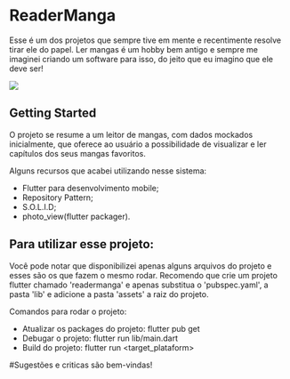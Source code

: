 # ReaderManga

Esse é um dos projetos que sempre tive em mente e recentimente resolve tirar ele do papel. 
Ler mangas é um hobby bem antigo e sempre me imaginei criando um software para isso, do 
jeito que eu imagino que ele deve ser!


![](gif/project_view.gif.gif)

## Getting Started

O projeto se resume a um leitor de mangas, com dados mockados inicialmente, que oferece ao 
usuário a possibilidade de visualizar e ler capítulos dos seus mangas favoritos.

Alguns recursos que acabei utilizando nesse sistema:

- Flutter para desenvolvimento mobile;
- Repository Pattern;
- S.O.L.I.D;
- photo_view(flutter packager).


## Para utilizar esse projeto:

Você pode notar que disponibilizei apenas alguns arquivos do projeto e esses são os que fazem o mesmo rodar. 
Recomendo que crie um projeto flutter chamado 'readermanga' e apenas substitua o 'pubspec.yaml', a pasta 'lib' e adicione a pasta 'assets' a raiz do projeto.

Comandos para rodar o projeto:

- Atualizar os packages do projeto: flutter pub get
- Debugar o projeto: flutter run lib/main.dart
- Build do projeto: flutter run <target_plataform>


#Sugestões e criticas são bem-vindas!





